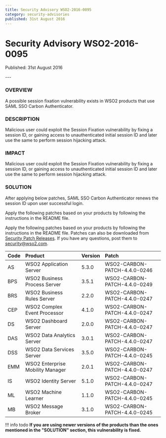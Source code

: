 ```yaml
---
title: Security Advisory WSO2-2016-0095
category: security-advisories
published: 31st August 2016
---
```


# Security Advisory WSO2-2016-0095

<p class="doc-info">Published: 31st August 2016</p>
---

### OVERVIEW
A possible session fixation vulnerability exists in WSO2 products that use SAML SSO Carbon Authenticator.


### DESCRIPTION
Malicious user could exploit the Session Fixation vulnerability by fixing a session ID, or gaining access to unauthenticated initial session ID and later use the same to perform session hijacking attack.


### IMPACT
Malicious user could exploit the Session Fixation vulnerability by fixing a session ID, or gaining access to unauthenticated initial session ID and later use the same to perform session hijacking attack.


### SOLUTION
After applying below patches, SAML SSO Carbon Authenticator renews the session ID upon user successful login.

Apply the following patches based on your products by following the instructions in the README file.

Apply the following patches based on your products by following the instructions in the README file. Patches can also be downloaded from [Security Patch Releases](https://wso2.com/security-patch-releases/). If you have any questions, post them to <security@wso2.com>.


| **Code** | **Product** | **Version** | **Patch** |
| :--- | :------ | :------ | :---- |
| AS | WSO2 Application Server | 5.3.0 | WSO2-CARBON-PATCH-4.4.0-0246 |
| BPS | WSO2 Business Process Server | 3.5.1 | WSO2-CARBON-PATCH-4.4.0-0249 |
| BRS | WSO2 Business Rules Server | 2.2.0 | WSO2-CARBON-PATCH-4.4.0-0247 |
| CEP | WSO2 Complex Event Processor | 4.1.0 | WSO2-CARBON-PATCH-4.4.0-0247 |
| DS | WSO2 Dashboard Server | 2.0.0 | WSO2-CARBON-PATCH-4.4.0-0247 |
| DAS | WSO2 Data Analytics Server | 3.0.1 | WSO2-CARBON-PATCH-4.4.0-0247 |
| DSS | WSO2 Data Services Server | 3.5.0 | WSO2-CARBON-PATCH-4.4.0-0245 |
| EMM | WSO2 Enterprise Mobility Manager | 2.0.1 | WSO2-CARBON-PATCH-4.4.0-0247
| IS | WSO2 Identity Server | 5.1.0 | WSO2-CARBON-PATCH-4.4.0-0247 |
| ML | WSO2 Machine Learner | 1.1.0 | WSO2-CARBON-PATCH-4.4.0-0245 |
| MB | WSO2 Message Broker | 3.1.0 | WSO2-CARBON-PATCH-4.4.0-0245 |


!!! info todo
    **If you are using newer versions of the products than the ones mentioned in the "SOLUTION" section, this vulnerability is fixed.**